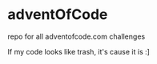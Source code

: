 # adventOfCode
repo for all adventofcode.com challenges

If my code looks like trash, it's cause it is :] 
